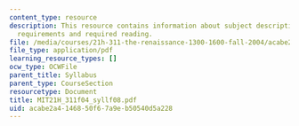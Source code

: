 ```yaml
---
content_type: resource
description: This resource contains information about subject description, subject
  requirements and required reading.
file: /media/courses/21h-311-the-renaissance-1300-1600-fall-2004/acabe2a4146850f67a9eb50540d5a228_MIT21H_311f04_syllf08.pdf
file_type: application/pdf
learning_resource_types: []
ocw_type: OCWFile
parent_title: Syllabus
parent_type: CourseSection
resourcetype: Document
title: MIT21H_311f04_syllf08.pdf
uid: acabe2a4-1468-50f6-7a9e-b50540d5a228
---
```

